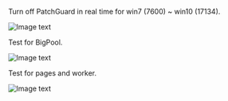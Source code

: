 Turn off PatchGuard in real time for win7 (7600) ~ win10 (17134).
 
![Image text](https://github.com/9176324/DisPg/blob/master/attach%20PatchGuard.png)
 
Test for BigPool.
 
![Image text](https://github.com/9176324/DisPg/blob/master/BigPool.png)
 
Test for pages and worker.
 
![Image text](https://github.com/9176324/DisPg/blob/master/PagesAndWorker.png)
 